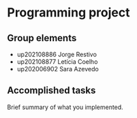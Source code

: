 
# Programming project

## Group elements

- up202108886 Jorge Restivo
- up202108877 Letícia Coelho
- up202006902 Sara Azevedo


## Accomplished tasks

Brief summary of what you implemented.


